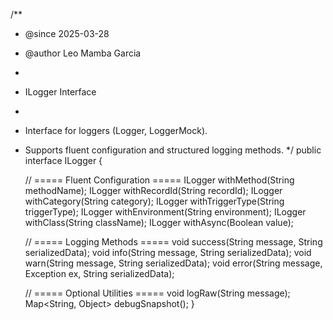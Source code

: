 /**
 * @since 2025-03-28
 * @author Leo Mamba Garcia
 *
 * ILogger Interface
 *
 * Interface for loggers (Logger, LoggerMock).
 * Supports fluent configuration and structured logging methods.
 */
public interface ILogger {

    // ===== Fluent Configuration =====
    ILogger withMethod(String methodName);
    ILogger withRecordId(String recordId);
    ILogger withCategory(String category);
    ILogger withTriggerType(String triggerType);
    ILogger withEnvironment(String environment);
    ILogger withClass(String className);
    ILogger withAsync(Boolean value);

    // ===== Logging Methods =====
    void success(String message, String serializedData);
    void info(String message, String serializedData);
    void warn(String message, String serializedData);
    void error(String message, Exception ex, String serializedData);

    // ===== Optional Utilities =====
    void logRaw(String message);
    Map<String, Object> debugSnapshot();
}
